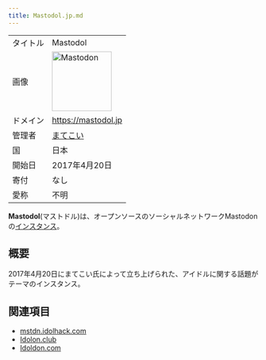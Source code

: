 ```yaml
---
title: Mastodol.jp.md
---
```

<div>

|          |                                                                                                                                                                                                                                                                                                        |
|----------|--------------------------------------------------------------------------------------------------------------------------------------------------------------------------------------------------------------------------------------------------------------------------------------------------------|
| タイトル | Mastodol                                                                                                                                                                                                                                                                                               |
| 画像     | [<img src="/images/thumb/0/00/Mastodon_logo.png/120px-Mastodon_logo.png" srcset="/images/thumb/0/00/Mastodon_logo.png/180px-Mastodon_logo.png 1.5x, /images/0/00/Mastodon_logo.png 2x" width="120" height="120" alt="Mastodon" />](/%E3%83%95%E3%82%A1%E3%82%A4%E3%83%AB:Mastodon_logo.png "Mastodon") |
| ドメイン | <a href="https://mastodol.jp" rel="nofollow">https://mastodol.jp</a>                                                                                                                                                                                                                                   |
| 管理者   | <a href="https://mastodol.jp/@matekoi" rel="nofollow">まてこい</a>                                                                                                                                                                                                                                     |
| 国       | 日本                                                                                                                                                                                                                                                                                                   |
| 開始日   | 2017年4月20日                                                                                                                                                                                                                                                                                          |
| 寄付     | なし                                                                                                                                                                                                                                                                                                   |
| 愛称     | 不明                                                                                                                                                                                                                                                                                                   |

**Mastodol**(マストドル)は、オープンソースのソーシャルネットワークMastodonの[インスタンス](/%E3%82%A4%E3%83%B3%E3%82%B9%E3%82%BF%E3%83%B3%E3%82%B9 "インスタンス")。

## 概要

2017年4月20日にまてこい氏によって立ち上げられた、アイドルに関する話題がテーマのインスタンス。

## 関連項目

-   [mstdn.idolhack.com](/Mstdn.idolhack.com "Mstdn.idolhack.com (存在しないページ)")
-   [Idolon.club](/Idolon.club "Idolon.club (存在しないページ)")
-   [Idoldon.com](/Idoldon.com "Idoldon.com (存在しないページ)")

</div>
